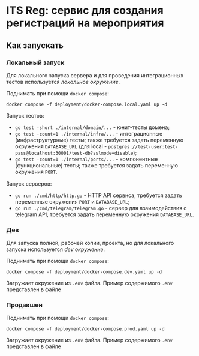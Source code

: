# ITS Reg: сервис для создания регистраций на мероприятия

## Как запускать

### Локальный запуск

Для локального запуска сервера и для проведения интеграционных тестов используется _локальное окружение_.

Поднимать при помощи `docker compose`:

```shell
docker compose -f deployment/docker-compose.local.yaml up -d
```

Запуск тестов:
- `go test -short ./internal/domain/...` - юнит-тесты домена;
- `go test -count=1 ./internal/infra/...` - интеграционные (инфраструктурные) тесты; также требуется задать переменную
  окружения `DATABASE_URL` (для local - `postgres://test-user:test-pass@localhost:30001/test-db?sslmode=disable`);
- `go test -count=1 ./internal/ports/...` - компонентные (функциональные) тесты; также требуется задать переменную 
  окружения `PORT`.

Запуск серверов:
- `go run ./cmd/http/http.go` - HTTP API сервиса, требуется задать переменные окружения `PORT` и `DATABASE_URL`;
- `go run ./cmd/telegram/telegram.go` - сервер для взаимодействия с telegram API, требуется задать переменную окружения `DATABASE_URL`.

### Дев

Для запуска полной, рабочей копии, проекта, но для локального запуска используется _dev окружение_.

Поднимать при помощи `docker compose`:

```shell
docker compose -f deployment/docker-compose.dev.yaml up -d
```

Загружает окружение из `.env` файла. Пример содержимого `.env` представлен в файле 

### Продакшен

Поднимать при помощи `docker compose`:

```shell
docker compose -f deployment/docker-compose.prod.yaml up -d
```

Загружает окружение из `.env` файла. Пример содержимого `.env` представлен в файле 

